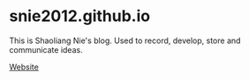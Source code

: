 # snie2012.github.io

This is Shaoliang Nie's blog. Used to record, develop, store and communicate ideas.

[Website](https://snie2012.github.io)
